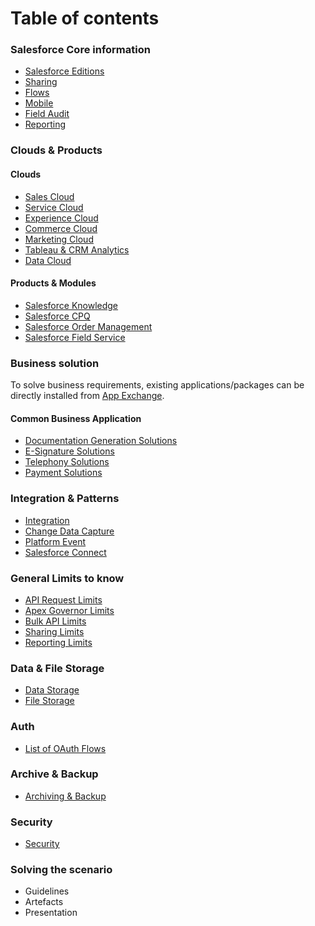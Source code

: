 # Table of contents
### Salesforce Core information
 - [Salesforce Editions](./Core/Editions.md)
 - [Sharing](./Core/Sharing.md)
 - [Flows](./Core/Flows.md)
 - [Mobile](Documention/Core/Mobile.md)
 - [Field Audit](./Core/FieldAudit.md)
 - [Reporting](./Core/Reporting)
### Clouds & Products
#### Clouds
 - [Sales Cloud](./Product%20&%20Clouds/SalesCloud.md)
 - [Service Cloud](./Product%20&%20Clouds/ServiceCloud.md)
 - [Experience Cloud](./Product%20&%20Clouds/ExperienceCloud.md)
 - [Commerce Cloud](./Product%20&%20Clouds/CommerceCloud.md)
 - [Marketing Cloud](./Product%20&%20Clouds/MarketingCloud.md)
 - [Tableau & CRM Analytics](./Product%20&%20Clouds/Tableau.md)
 - [Data Cloud](./Product%20&%20Clouds/DataCloud.md)
#### Products & Modules
 - [Salesforce Knowledge](./Product%20&%20Clouds/Knowledge.md)
 - [Salesforce CPQ](./Product%20&%20Clouds/addOn_CPQ.md)
 - [Salesforce Order Management](./Product%20&%20Clouds/addOn_OrderManagement.md)
 - [Salesforce Field Service](./Product%20&%20Clouds/addOn_FieldService.md)
### Business solution
To solve business requirements, existing applications/packages can be directly installed from [App Exchange](./Solutions/AppExchange.md).
#### Common Business Application 
- [Documentation Generation Solutions](./Solutions/DocumentGeneration.md)
- [E-Signature Solutions](./Solutions/ESignature.md)
- [Telephony Solutions](./Solutions/CTI.md)
- [Payment Solutions](./Solutions/Payment.md)
### Integration & Patterns
- [Integration](./Integration/Integration.md)
- [Change Data Capture](./Integration/ChangeDataCapture.md)
- [Platform Event](./Integration/PlatformEvent.md)
- [Salesforce Connect](./Integration/SalesforceConnect.md)
### General Limits to know
- [API Request Limits](./Limitations/APIRequestLimits.md)
- [Apex Governor Limits](./Limitations/ApexGovernorLimits.md)
- [Bulk API Limits](./Limitations/BulkApis.md)
- [Sharing Limits](./Limitations/SharingLimits.md)
- [Reporting Limits](./Limitations/ReportingLimits.md)
### Data & File Storage
- [Data Storage](./Storage/DataStorage.md)
- [File Storage](./Storage/FileStorage.md)
### Auth
- [List of OAuth Flows](./OAuth%20Flows/OAuthFlows.md)
### Archive & Backup
- [Archiving & Backup](./Archive%20&%20Backup/Archiving.md)
### Security
- [Security](./Security/Security.md)
### Solving the scenario
- Guidelines
- Artefacts
- Presentation